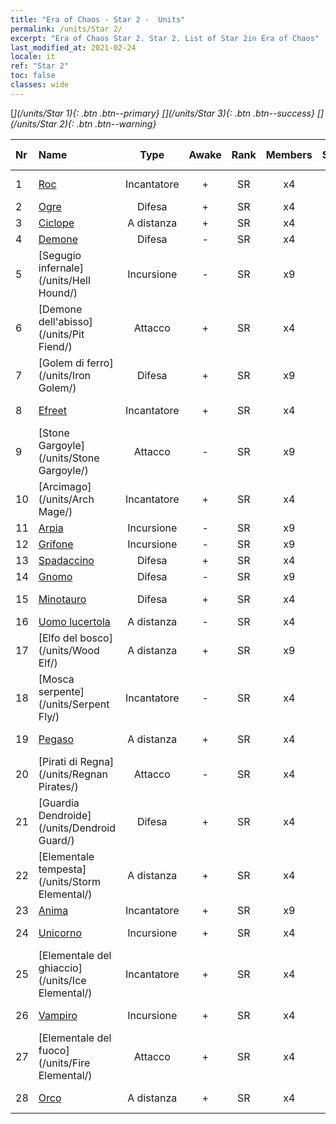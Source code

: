 ```yaml
---
title: "Era of Chaos - Star 2 -  Units"
permalink: /units/Star 2/
excerpt: "Era of Chaos Star 2. Star 2. List of Star 2in Era of Chaos"
last_modified_at: 2021-02-24
locale: it
ref: "Star 2"
toc: false
classes: wide
---
```

 [<i class="fas fa-star"/>](/units/Star 1){: .btn .btn--primary} [<i class="fas fa-star"/><i class="fas fa-star"/><i class="fas fa-star"/>](/units/Star 3){: .btn .btn--success} [<i class="fas fa-star"/><i class="fas fa-star"/>](/units/Star 2){: .btn .btn--warning} 

  | Nr |         Name        |   Type   | Awake |    Rank   |   Members     |  Stars  |  Attack  |     HP    | Awaken Name  |
  |:---|:--------------------|:--------:|:-----:|:---------:|:-------------:|:-------:|:--------:|:---------:|:-------------|
  | 1 | [Roc](/units/Roc/) | Incantatore | + | SR | x4 | <i class="fas fa-star"/><i class="fas fa-star"/> | 792.0 | 4978 |  Uccello del Tuono  |
  | 2 | [Ogre](/units/Ogre/) | Difesa | + | SR | x4 | <i class="fas fa-star"/><i class="fas fa-star"/> | 107.6 | 2523 |  Ogre mago  |
  | 3 | [Ciclope](/units/Cyclops/) | A distanza | + | SR | x4 | <i class="fas fa-star"/><i class="fas fa-star"/> | 678.8 | 5091 |  Re Ciclope  |
  | 4 | [Demone](/units/Demon/) | Difesa | - | SR | x4 | <i class="fas fa-star"/><i class="fas fa-star"/> | 114.4 | 2489 |    |
  | 5 | [Segugio infernale](/units/Hell Hound/) | Incursione | - | SR | x9 | <i class="fas fa-star"/><i class="fas fa-star"/> | 77.8 | 827 |   -   |
  | 6 | [Demone dell'abisso](/units/Pit Fiend/) | Attacco | + | SR | x4 | <i class="fas fa-star"/><i class="fas fa-star"/> | 174.9 | 1850 |  Signore dell'abisso  |
  | 7 | [Golem di ferro](/units/Iron Golem/) | Difesa | + | SR | x9 | <i class="fas fa-star"/><i class="fas fa-star"/> | 151.4 | 1850 |  Golem d'oro  |
  | 8 | [Efreet](/units/Efreeti/) | Incantatore | + | SR | x4 | <i class="fas fa-star"/><i class="fas fa-star"/> | 225.4 | 1446 |  Efreet Sultano  |
  | 9 | [Stone Gargoyle](/units/Stone Gargoyle/) | Attacco | - | SR | x9 | <i class="fas fa-star"/><i class="fas fa-star"/> | 48.0 | 300 |    |
  | 10 | [Arcimago](/units/Arch Mage/) | Incantatore | + | SR | x4 | <i class="fas fa-star"/><i class="fas fa-star"/> | 54.6 | 1324 |  Arcimago  |
  | 11 | [Arpia](/units/Harpy/) | Incursione | - | SR | x9 | <i class="fas fa-star"/><i class="fas fa-star"/> | 74.0 | 860 |    |
  | 12 | [Grifone](/units/Griffin/) | Incursione | - | SR | x9 | <i class="fas fa-star"/><i class="fas fa-star"/> | 151.4 | 1850 |   -   |
  | 13 | [Spadaccino](/units/Swordsman/) | Difesa | + | SR | x4 | <i class="fas fa-star"/><i class="fas fa-star"/> | 54.6 | 1324 |  Crociato  |
  | 14 | [Gnomo](/units/Dwarf/) | Difesa | - | SR | x9 | <i class="fas fa-star"/><i class="fas fa-star"/> | 54.6 | 1324 |   -   |
  | 15 | [Minotauro](/units/Minotaur/) | Difesa | + | SR | x4 | <i class="fas fa-star"/><i class="fas fa-star"/> | 108.0 | 2725 |  Re dei Minotauri  |
  | 16 | [Uomo lucertola](/units/Lizardman/) | A distanza | - | SR | x4 | <i class="fas fa-star"/><i class="fas fa-star"/> | 174.9 | 1144 |   -   |
  | 17 | [Elfo del bosco](/units/Wood Elf/) | A distanza | + | SR | x9 | <i class="fas fa-star"/><i class="fas fa-star"/> | 92.4 | 438 |  Grand Elf  |
  | 18 | [Mosca serpente](/units/Serpent Fly/) | Incantatore | - | SR | x4 | <i class="fas fa-star"/><i class="fas fa-star"/> | 178.3 | 1615 |    |
  | 19 | [Pegaso](/units/Pegasus/) | A distanza | + | SR | x4 | <i class="fas fa-star"/><i class="fas fa-star"/> | 195.1 | 1144 |  Pegaso Argenteo  |
  | 20 | [Pirati di Regna](/units/Regnan Pirates/) | Attacco | - | SR | x4 | <i class="fas fa-star"/><i class="fas fa-star"/> | 99.3 | 695 |  Re dei Pirati  |
  | 21 | [Guardia Dendroide](/units/Dendroid Guard/) | Difesa | + | SR | x4 | <i class="fas fa-star"/><i class="fas fa-star"/> | 396.0 | 10182 |  Soldato Dendroide  |
  | 22 | [Elementale tempesta](/units/Storm Elemental/) | A distanza | + | SR | x4 | <i class="fas fa-star"/><i class="fas fa-star"/> | 99.2 | 662 |  Tempesta di fulmini  |
  | 23 | [Anima](/units/Wight/) | Incantatore | + | SR | x9 | <i class="fas fa-star"/><i class="fas fa-star"/> | 107.5 | 662 |  Spettro  |
  | 24 | [Unicorno](/units/Unicorn/) | Incursione | + | SR | x4 | <i class="fas fa-star"/><i class="fas fa-star"/> | 151.4 | 1850 |  Unicorno da Guerra  |
  | 25 | [Elementale del ghiaccio](/units/Ice Elemental/) | Incantatore | + | SR | x4 | <i class="fas fa-star"/><i class="fas fa-star"/> | 111.0 | 744 |  Spirito della neve silente  |
  | 26 | [Vampiro](/units/Vampire/) | Incursione | + | SR | x4 | <i class="fas fa-star"/><i class="fas fa-star"/> | 74.4 | 910 |  Signore dei Vampiri  |
  | 27 | [Elementale del fuoco](/units/Fire Elemental/) | Attacco | + | SR | x4 | <i class="fas fa-star"/><i class="fas fa-star"/> | 195.0 | 1682 |  Energia elementale  |
  | 28 | [Orco](/units/Orc/) | A distanza | + | SR | x4 | <i class="fas fa-star"/><i class="fas fa-star"/> | 82.7 | 662 |  Orco comandante  |
